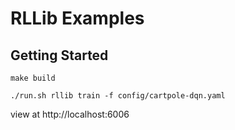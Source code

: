 # RLLib Examples


## Getting Started

```
make build
```

```
./run.sh rllib train -f config/cartpole-dqn.yaml
```

view at http://localhost:6006